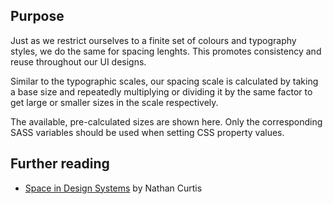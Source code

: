 ## Purpose

Just as we restrict ourselves to a finite set of colours and typography styles, we do the same for spacing lenghts. This promotes consistency and reuse throughout our UI designs.

Similar to the typographic scales, our spacing scale is calculated by taking a base size and repeatedly multiplying or dividing it by the same factor to get large or smaller sizes in the scale respectively.

The available, pre-calculated sizes are shown here. Only the corresponding SASS variables should be used when setting CSS property values.

## Further reading

* [Space in Design Systems](https://medium.com/eightshapes-llc/space-in-design-systems-188bcbae0d62) by Nathan Curtis
